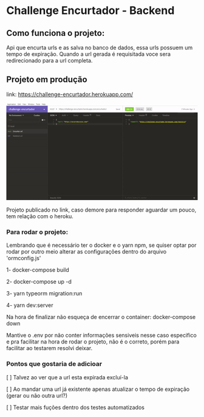 # Challenge Encurtador - Backend

## Como funciona o projeto:
Api que encurta urls e as salva no banco de dados, essa urls possuem um tempo de expiração. Quando a url gerada é requisitada voce sera redirecionado para a url completa.

## Projeto em produção
link: https://challenge-encurtador.herokuapp.com/

![Video Example](https://raw.githubusercontent.com/Jhonjoao/challenge-encurtador/main/example-encurtator.gif)

Projeto publicado no link, caso demore para responder aguardar um pouco, tem relação com o heroku.

### Para rodar o projeto:
Lembrando que é necessário ter o docker e o yarn npm, se quiser optar por rodar por outro meio alterar as configurações dentro do arquivo 'ormconfig.js'

1- docker-compose build  

2- docker-compose up -d

3- yarn typeorm migration:run

4- yarn dev:server


Na hora de finalizar não esqueça de encerrar o container:
docker-compose down


Mantive o .env por não conter informações sensiveis nesse caso especifico e pra facilitar na hora de rodar o projeto, não é o correto, porém para facilitar ao testarem resolvi deixar.

### Pontos que gostaria de adicioar
[ ] Talvez ao ver que a url esta expirada excluí-la

[ ] Ao mandar uma url já existente apenas atualizar o tempo de expiração (gerar ou não outra url?)

[ ] Testar mais fuções dentro dos testes automatizados
